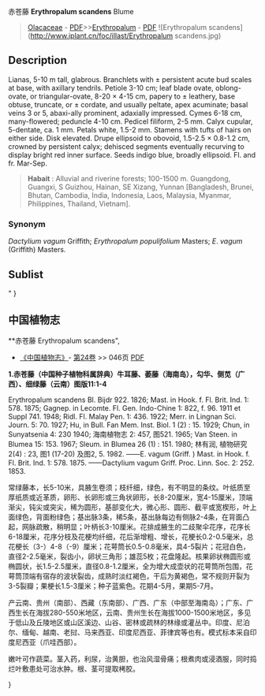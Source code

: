 赤苍藤 **Erythropalum scandens** Blume

> [Olacaceae](http://www.iplant.cn/info/Olacaceae?t=foc) - [PDF](http://www.iplant.cn/foc/pdf/Olacaceae.pdf)>>[Erythropalum](http://www.iplant.cn/info/Erythropalum?t=foc) - [PDF](http://www.iplant.cn/foc/pdf/Erythropalum.pdf)
![Erythropalum scandens](http://www.iplant.cn/foc/illast/Erythropalum scandens.jpg)

## Description

Lianas, 5-10 m tall, glabrous. Branchlets with ± persistent acute bud scales at base, with axillary tendrils. Petiole 3-10 cm; leaf blade ovate, oblong-ovate, or triangular-ovate, 8-20 × 4-15 cm, papery to ± leathery, base obtuse, truncate, or ± cordate, and usually peltate, apex acuminate; basal veins 3 or 5, abaxi-ally prominent, adaxially impressed. Cymes 6-18 cm, many-flowered; peduncle 4-10 cm. Pedicel filiform, 2-5 mm. Calyx cupular, 5-dentate, ca. 1 mm. Petals white, 1.5-2 mm. Stamens with tufts of hairs on either side. Disk elevated. Drupe ellipsoid to obovoid, 1.5-2.5 × 0.8-1.2 cm, crowned by persistent calyx; dehisced segments eventually recurving to display bright red inner surface. Seeds indigo blue, broadly ellipsoid. Fl. and fr. Mar-Sep.


> **Habait** : 
> Alluvial and riverine forests; 100-1500 m. Guangdong, Guangxi, S Guizhou, Hainan, SE Xizang, Yunnan [Bangladesh, Brunei, Bhutan, Cambodia, India, Indonesia, Laos, Malaysia, Myanmar, Philippines, Thailand, Vietnam].

### Synonym
*Dactylium* *vagum* Griffith; *Erythropalum* *populifolium* Masters; *E*. *vagum* (Griffith) Masters.


## Sublist
"
}
## 中国植物志

**赤苍藤 Erythropalum scandens",

* [《中国植物志》](http://www.iplant.cn/frps)- [第24卷](http://www.iplant.cn/frps/vol/24) >> 046页 [PDF](http://www.iplant.cn/frps/pdf/24/046.pdf)


**1.赤苍藤（中国种子植物科属辞典）牛耳藤、萎藤（海南岛），勾华、侧苋（广西）、细绿藤（云南）图版11:1-4**

Erythropalum scandens Bl. Bijdr 922. 1826; Mast. in Hook. f. Fl. Brit. Ind. 1: 578. 1875; Gagnep. in Lecomte. Fl. Gen. Indo-Chine 1: 822, f. 96. 1911 et Suppl 741. 1948; Ridl. Fl. Malay Pen. 1: 436. 1922; Merr. in Lingnan Sci. Journ. 5: 70. 1927; Hu, in Bull. Fan Mem. Inst. Biol. 1 (2) : 15. 1929; Chun, in Sunyatsenia 4: 230 1940; 海南植物志 2: 457, 图521. 1965; Van Steen. in Blumea 15: 153. 1967; Sleum. in Blumea 26 (1) : 151. 1980; 林有润, 植物研究 2(4) : 23, 图1 (17-20) 及图2, 5. 1982. ——E. vagum (Griff. ) Mast. in Hook. f. Fl. Brit. Ind. 1: 578. 1875. ——Dactylium vagum Griff. Proc. Linn. Soc. 2: 252. 1853.

常绿藤本，长5-10米，具腋生卷须；枝纤细，绿色，有不明显的条纹。叶纸质至厚纸质或近革质，卵形、长卵形或三角状卵形，长8-20厘米，宽4-15厘米，顶端渐尖，钝尖或突尖，稀为圆形，基部变化大，微心形、圆形、截平或宽楔形，叶上面绿色，背面粉绿色；基出脉3条，稀5条，基出脉每边有侧脉2-4条，在背面凸起，网脉疏散，稍明显；叶柄长3-10厘米。花排成腋生的二歧聚伞花序，花序长6-18厘米，花序分枝及花梗均纤细，花后渐增粗、增长，花梗长0.2-0.5毫米，总花梗长（3-）4-8（-9）厘米；花萼筒长0.5-0.8毫米，具4-5裂片；花冠白色，直径2-2.5毫米，裂齿小，卵状三角形；雄蕊5枚；花盘隆起。核果卵状椭圆形或椭圆状，长1.5-2.5厘米，直径0.8-1.2厘米，全为增大成壶状的花萼筒所包围，花萼筒顶端有宿存的波状裂齿，成熟时淡红褐色，干后为黄褐色，常不规则开裂为3-5裂瓣；果梗长1.5-3厘米；种子蓝紫色。花期4-5月，果期5-7月。

产云南、贵州（南部）、西藏（东南部）、广西、广东（中部至海南岛）；广东、广西生长在海拔280-550米地区，云南、贵州生长在海拔1000-1500米地区，多见于低山及丘陵地区或山区溪边、山谷、密林或疏林的林缘或灌丛中。印度、尼泊尔、缅甸、越南、老挝、马来西亚、印度尼西亚、菲律宾等也有。模式标本采自印度尼西亚（爪哇西部）。

嫩叶可作蔬菜。茎入药，利尿，治黄胆，也治风湿骨痛；根煮肉或浸酒服，同时捣烂叶敷患处可治水肿。根、茎可提取栲胶。

}